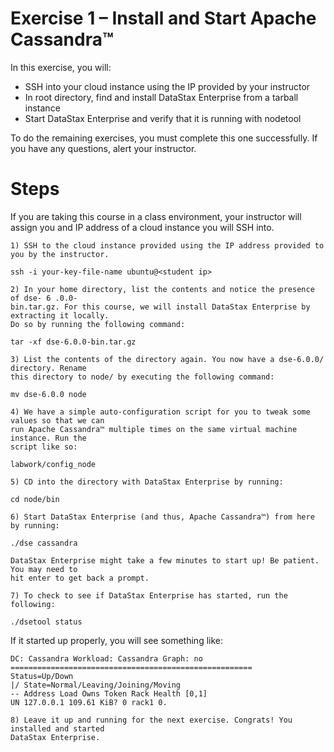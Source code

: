 # Exercise 1 – Install and Start Apache Cassandra™

In this exercise, you will:

- SSH into your cloud instance using the IP provided by your instructor
- In root directory, find and install DataStax Enterprise from a tarball instance
- Start DataStax Enterprise and verify that it is running with nodetool

To do the remaining exercises, you must complete this one successfully. If you have any
questions, alert your instructor.

# Steps

If you are taking this course in a class environment, your instructor will assign you and IP address
of a cloud instance you will SSH into.

```
1) SSH to the cloud instance provided using the IP address provided to you by the instructor.
```
```
ssh -i your-key-file-name ubuntu@<student ip>
```
```
2) In your home directory, list the contents and notice the presence of dse- 6 .0.0-
bin.tar.gz. For this course, we will install DataStax Enterprise by extracting it locally.
Do so by running the following command:
```
```
tar -xf dse-6.0.0-bin.tar.gz
```
```
3) List the contents of the directory again. You now have a dse-6.0.0/ directory. Rename
this directory to node/ by executing the following command:
```
```
mv dse-6.0.0 node
```
```
4) We have a simple auto-configuration script for you to tweak some values so that we can
run Apache Cassandra™ multiple times on the same virtual machine instance. Run the
script like so:
```
```
labwork/config_node
```
```
5) CD into the directory with DataStax Enterprise by running:
```
```
cd node/bin
```

```
6) Start DataStax Enterprise (and thus, Apache Cassandra™) from here by running:
```
```
./dse cassandra
```
```
DataStax Enterprise might take a few minutes to start up! Be patient. You may need to
hit enter to get back a prompt.
```
```
7) To check to see if DataStax Enterprise has started, run the following:
```
```
./dsetool status
```
If it started up properly, you will see something like:

```
DC: Cassandra Workload: Cassandra Graph: no
======================================================
Status=Up/Down
|/ State=Normal/Leaving/Joining/Moving
-- Address Load Owns Token Rack Health [0,1]
UN 127.0.0.1 109.61 KiB? 0 rack1 0.
```
```
8) Leave it up and running for the next exercise. Congrats! You installed and started
DataStax Enterprise.
```

